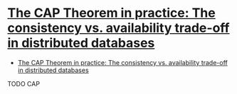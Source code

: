 # [The CAP Theorem in practice: The consistency vs. availability trade-off in distributed databases](https://hub.packtpub.com/the-cap-theorem-in-practice-the-consistency-vs-availability-trade-off-in-distributed-databases/)

- [The CAP Theorem in practice: The consistency vs. availability trade-off in distributed databases](#the-cap-theorem-in-practice-the-consistency-vs-availability-trade-off-in-distributed-databases)












TODO CAP